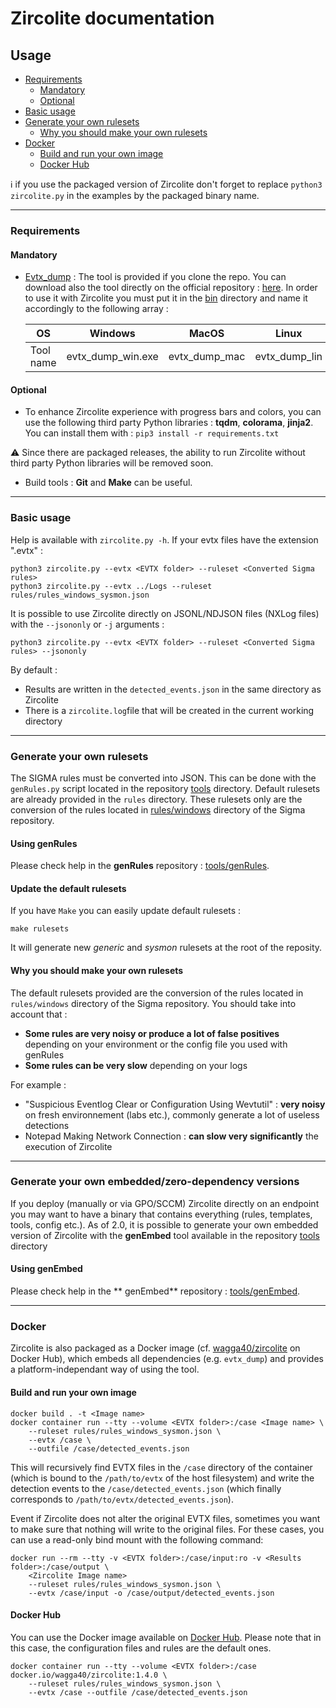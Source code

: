 # Zircolite documentation

## Usage

* [Requirements](#requirements)
	* [Mandatory](#mandatory)
	* [Optional](#optional)
* [Basic usage](#basic-usage)
* [Generate your own rulesets](#generate-your-own-rulesets)
	* [Why you should make your own rulesets](#why-you-should-make-your-own-rulesets)
* [Docker](#docker)
	* [Build and run your own image](#build-and-run-your-own-image)
	* [Docker Hub](#docker-Hub)

:information_source: if you use the packaged version of Zircolite don't forget to replace `python3 zircolite.py` in the examples by the packaged binary name.

---

### Requirements

#### Mandatory

* [Evtx_dump](https://github.com/omerbenamram/evtx) : The tool is provided if you clone the repo. You can download also the tool directly on the official repository : [here](https://github.com/omerbenamram/evtx). In order to use it with Zircolite you must put it in the [bin](bin/) directory and name it accordingly to the following array :

    | OS               | Windows             | MacOS          | Linux           |
    |------------------|---------------------|----------------|-----------------|
    | Tool name        | evtx\_dump\_win.exe | evtx\_dump\_mac| evtx\_dump\_lin |

#### Optional

- To enhance Zircolite experience with progress bars and colors, you can use the following third party Python libraries : **tqdm**, **colorama**, **jinja2**. You can install them with : `pip3 install -r requirements.txt`

:warning: Since there are packaged releases, the ability to run Zircolite without third party Python libraries will be removed soon.

- Build tools : **Git** and **Make** can be useful.

---

### Basic usage 

Help is available with `zircolite.py -h`. If your evtx files have the extension ".evtx" :

```shell
python3 zircolite.py --evtx <EVTX folder> --ruleset <Converted Sigma rules>
python3 zircolite.py --evtx ../Logs --ruleset rules/rules_windows_sysmon.json
```

It is possible to use Zircolite directly on JSONL/NDJSON files (NXLog files) with the `--jsononly` or `-j` arguments : 

```shell
python3 zircolite.py --evtx <EVTX folder> --ruleset <Converted Sigma rules> --jsononly
```

By default : 

- Results are written in the `detected_events.json` in the same directory as Zircolite
- There is a `zircolite.log`file that will be created in the current working directory

---

### Generate your own rulesets

The SIGMA rules must be converted into JSON. This can be done with the `genRules.py` script located in the repository [tools](../tools/genRules) directory. Default rulesets are already provided in the `rules` directory. These rulesets only are the conversion of the rules located in [rules/windows](https://github.com/SigmaHQ/sigma/tree/master/rules/windows) directory of the Sigma repository.

#### Using genRules
 
Please check help in the **genRules** repository : [tools/genRules](../tools/genRules).

#### Update the default rulesets 

If you have `Make` you can easily update default rulesets : 

```shell
make rulesets
```
It will generate new *generic* and *sysmon* rulesets at the root of the reposity.

#### Why you should make your own rulesets

The default rulesets provided are the conversion of the rules located in `rules/windows` directory of the Sigma repository. You should take into account that : 

- **Some rules are very noisy or produce a lot of false positives** depending on your environment or the config file you used with genRules
- **Some rules can be very slow** depending on your logs

For example : 

-  "Suspicious Eventlog Clear or Configuration Using Wevtutil" : **very noisy** on fresh environnement (labs etc.), commonly generate a lot of useless detections
-  Notepad Making Network Connection : **can slow very significantly** the execution of Zircolite

---

### Generate your own embedded/zero-dependency versions

If you deploy (manually or via GPO/SCCM) Zircolite directly on an endpoint you may want to have a binary that contains everything (rules, templates, tools, config etc.). As of 2.0, it is possible to generate your own embedded version of Zircolite with the **genEmbed** tool available in the repository [tools](../tools/genEmbed) directory

#### Using genEmbed

Please check help in the ** genEmbed** repository : [tools/genEmbed](../tools/genEmbed).

---

### Docker

Zircolite is also packaged as a Docker image (cf. [wagga40/zircolite](https://hub.docker.com/r/wagga40/zircolite) on Docker Hub), which embeds all dependencies (e.g. `evtx_dump`) and provides a platform-independant way of using the tool.

#### Build and run your own image

```shell
docker build . -t <Image name>
docker container run --tty --volume <EVTX folder>:/case <Image name> \
	--ruleset rules/rules_windows_sysmon.json \
	--evtx /case \
	--outfile /case/detected_events.json
```

This will recursively find EVTX files in the `/case` directory of the container (which is bound to the `/path/to/evtx` of the host filesystem) and write the detection events to the `/case/detected_events.json` (which finally corresponds to `/path/to/evtx/detected_events.json`).

Event if Zircolite does not alter the original EVTX files, sometimes you want to make sure that nothing will write to the original files. For these cases, you can use a read-only bind mount with the following command:

```shell
docker run --rm --tty -v <EVTX folder>:/case/input:ro -v <Results folder>:/case/output \
	<Zircolite Image name> 
	--ruleset rules/rules_windows_sysmon.json \
	--evtx /case/input -o /case/output/detected_events.json
```

#### Docker Hub

You can use the Docker image available on [Docker Hub](https://hub.docker.com/r/wagga40/zircolite). Please note that in this case, the configuration files and rules are the default ones.

```shell
docker container run --tty --volume <EVTX folder>:/case docker.io/wagga40/zircolite:1.4.0 \ 
	--ruleset rules/rules_windows_sysmon.json \
	--evtx /case --outfile /case/detected_events.json
```

